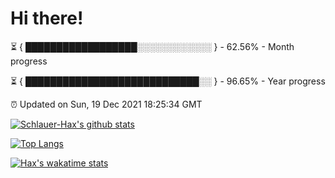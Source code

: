 # Hi there!

⏳ { ██████████████████░░░░░░░░░░░░ } - 62.56% - Month progress

⏳ { ████████████████████████████░░ } - 96.65% - Year progress

⏰ Updated on Sun, 19 Dec 2021 18:25:34 GMT


[![Schlauer-Hax's github stats](https://github-readme-stats.vercel.app/api?username=Schlauer-Hax&show_icons=true&theme=dark&count_private=true)](https://github.com/Schlauer-Hax)


[![Top Langs](https://github-readme-stats.vercel.app/api/top-langs/?username=Schlauer-Hax&layout=compact&theme=dark)](https://github.com/Schlauer-Hax?tab=repositories)


[![Hax's wakatime stats](https://github-readme-stats.vercel.app/api/wakatime?username=Hax&theme=dark)](https://wakatime.com/@Hax)

